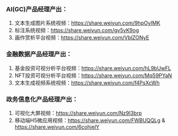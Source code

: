 ### AI(GC)产品经理产出：

1. 文本生成图片系统视频：https://share.weiyun.com/9hpOyIMK
2. 标注系统视频：https://share.weiyun.com/gy5vK9og
3. 画作赏析平台视频：https://share.weiyun.com/VblZONyE

### 金融数据产品经理产出：

1. 基金投资可视分析平台视频：https://share.weiyun.com/hL9bUwFL
2. NFT投资可视分析平台视频：https://share.weiyun.com/Mq59PYaN
3. 文本生成视频系统视频：https://share.weiyun.com/f4PsXcWh

### 政务信息化产品经理产出：

1. 可视化大屏视频：https://share.weiyun.com/Nz9l3brp
2. 移动端H5微应用视频：https://share.weiyun.com/FWBUQQLg & https://share.weiyun.com/6cohjelY

